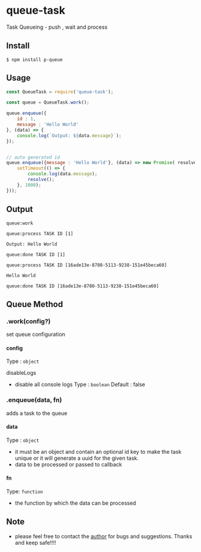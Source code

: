 # queue-task
Task Queueing - push , wait and process


## Install

```
$ npm install p-queue
```

## Usage

```js
const QueueTask = require('queue-task');

const queue = QueueTask.work();

queue.enqueue({
    id : 1,
    message : 'Hello World'
}, (data) => {
    console.log(`Output: ${data.message}`);
});


// auto generated id
queue.enqueue({message : 'Hello World'}, (data) => new Promise( resolve => {
    setTimeout(() => {
        console.log(data.message);
        resolve();
    }, 1000);
}));

```


## Output

```
queue:work

queue:process TASK ID [1]

Output: Hello World

queue:done TASK ID [1]

queue:process TASK ID [16ade13e-8780-5113-9238-151e45beca60]

Hello World

queue:done TASK ID [16ade13e-8780-5113-9238-151e45beca60]

```

## Queue Method
### .work(config?)
set queue configuration
#### config
Type : `object`

disableLogs
- disable all console logs
Type : `boolean`
Default : false

### .enqueue(data, fn)
adds a task to the queue

#### data
Type : `object`
- it must be an object and contain an optional id key to make the task unique or it will generate a uuid for the given task.
- data to be processed or passed to callback

#### fn
Type: `function`
- the function by which the data can be processed

## Note
- please feel free to contact the [author](mailto:jonreygalera@gmail.com) for bugs and suggestions. Thanks and keep safe!!!!